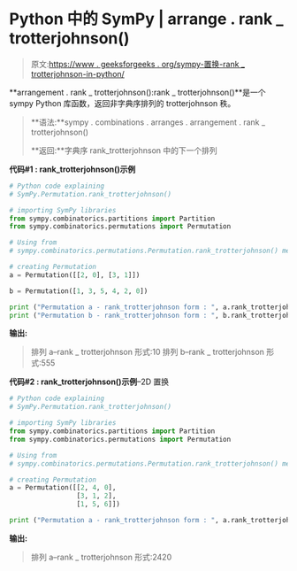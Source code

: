 # Python 中的 SymPy | arrange . rank _ trotterjohnson()

> 原文:[https://www . geeksforgeeks . org/sympy-置换-rank _ trotterjohnson-in-python/](https://www.geeksforgeeks.org/sympy-permutation-rank_trotterjohnson-in-python/)

**arrangement . rank _ trotterjohnson():rank _ trotterjohnson()**是一个 sympy Python 库函数，返回非字典序排列的 trotterjohnson 秩。

> **语法:**sympy . combinations . arranges . arrangement . rank _ trotterjohnson()
> 
> **返回:**字典序 rank_trotterjohnson 中的下一个排列

**代码#1 : rank_trotterjohnson()示例**

```py
# Python code explaining
# SymPy.Permutation.rank_trotterjohnson()

# importing SymPy libraries
from sympy.combinatorics.partitions import Partition
from sympy.combinatorics.permutations import Permutation

# Using from 
# sympy.combinatorics.permutations.Permutation.rank_trotterjohnson() method 

# creating Permutation
a = Permutation([[2, 0], [3, 1]])

b = Permutation([1, 3, 5, 4, 2, 0])

print ("Permutation a - rank_trotterjohnson form : ", a.rank_trotterjohnson())
print ("Permutation b - rank_trotterjohnson form : ", b.rank_trotterjohnson())
```

**输出:**

> 排列 a–rank _ trotterjohnson 形式:10
> 排列 b–rank _ trotterjohnson 形式:555

**代码#2 : rank_trotterjohnson()示例**–2D 置换

```py
# Python code explaining
# SymPy.Permutation.rank_trotterjohnson()

# importing SymPy libraries
from sympy.combinatorics.partitions import Partition
from sympy.combinatorics.permutations import Permutation

# Using from 
# sympy.combinatorics.permutations.Permutation.rank_trotterjohnson() method 

# creating Permutation
a = Permutation([[2, 4, 0], 
                 [3, 1, 2],
                 [1, 5, 6]])

print ("Permutation a - rank_trotterjohnson form : ", a.rank_trotterjohnson())
```

**输出:**

> 排列 a–rank _ trotterjohnson 形式:2420